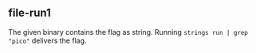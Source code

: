 ## file-run1

The given binary contains the flag as string. Running `strings run | grep "pico"` delivers the flag.